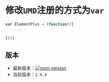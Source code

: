 # 修改`UMD`注册的方式为`var`

```js
var ElementPlus = (function(){
    ...

})()
```

## 版本

- 最新版本：[![npm version](https://img.shields.io/npm/v/element-plus/latest.svg)](https://www.npmjs.com/package/element-plus)
- 当前版本：`2.9.4`
